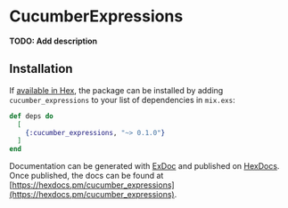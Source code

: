 # CucumberExpressions

**TODO: Add description**

## Installation

If [available in Hex](https://hex.pm/docs/publish), the package can be installed
by adding `cucumber_expressions` to your list of dependencies in `mix.exs`:

```elixir
def deps do
  [
    {:cucumber_expressions, "~> 0.1.0"}
  ]
end
```

Documentation can be generated with [ExDoc](https://github.com/elixir-lang/ex_doc)
and published on [HexDocs](https://hexdocs.pm). Once published, the docs can
be found at [https://hexdocs.pm/cucumber_expressions](https://hexdocs.pm/cucumber_expressions).

